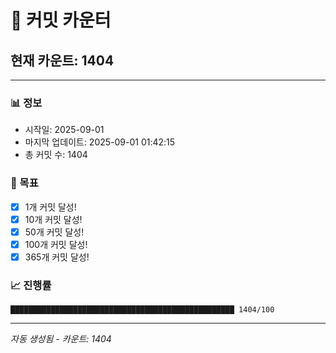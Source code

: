 # 🔢 커밋 카운터

## 현재 카운트: 1404

---

### 📊 정보
- 시작일: 2025-09-01
- 마지막 업데이트: 2025-09-01 01:42:15
- 총 커밋 수: 1404

### 🎯 목표
- [x] 1개 커밋 달성!
- [x] 10개 커밋 달성!
- [x] 50개 커밋 달성!
- [x] 100개 커밋 달성!
- [x] 365개 커밋 달성!

### 📈 진행률
```
██████████████████████████████████████████████████ 1404/100
```

---
*자동 생성됨 - 카운트: 1404*
